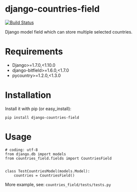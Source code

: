 django-countries-field
=====

[![Build Status](https://travis-ci.org/rutube/django-countries-field.svg)](https://travis-ci.org/rutube/django-countries-field)

Django model field which can store multiple selected countries.

Requirements
=====
* Django>=1.7.0,<1.10.0
* django-bitfield>=1.6.0,<1.7.0
* pycountry>=1.2.0,<1.3.0

Installation
=====

Install it with pip (or easy_install):

```pip install django-countries-field```


Usage
=====

```
# coding: utf-8
from django.db import models
from countries_field.fields import CountriesField


class TestCountriesModel(models.Model):
    countries = CountriesField()
```

More example, see: `countries_field/tests/tests.py`
